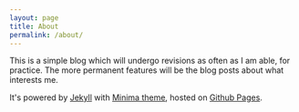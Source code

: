 ```yaml
---
layout: page
title: About
permalink: /about/
---
```


This is a simple blog which will undergo revisions as often as I am able, for practice. The more permanent features will be the blog posts about what interests me. 

It's powered by [Jekyll][Jekyll-home] with [Minima theme][Minima-home], hosted on [Github Pages][Github-home].




[Jekyll-home]: https://jekyllrb.com/
[Minima-home]: https://github.com/jekyll/minima
[Github-home]: https://pages.github.com/

